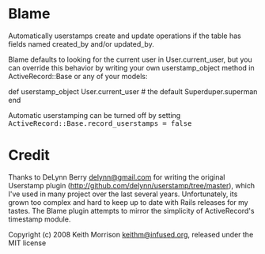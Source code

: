 Blame
=====

Automatically userstamps create and update operations if the table has fields named created_by and/or updated_by.

Blame defaults to looking for the current user in User.current_user, but you can override this behavior by writing your own userstamp_object method in ActiveRecord::Base or any of your models:

  def userstamp_object
    User.current_user # the default
    Superduper.superman
  end

Automatic userstamping can be turned off by setting
  <tt>ActiveRecord::Base.record_userstamps = false</tt>
  

Credit
======

Thanks to DeLynn Berry <delynn@gmail.com> for writing the original Userstamp plugin (http://github.com/delynn/userstamp/tree/master), which I've used in many project over the last several years.  Unfortunately, its grown too complex and hard to keep up to date with Rails releases for my tastes.  The Blame plugin attempts to mirror the simplicity of ActiveRecord's timestamp module.
  

Copyright (c) 2008 Keith Morrison <keithm@infused.org>, released under the MIT license
